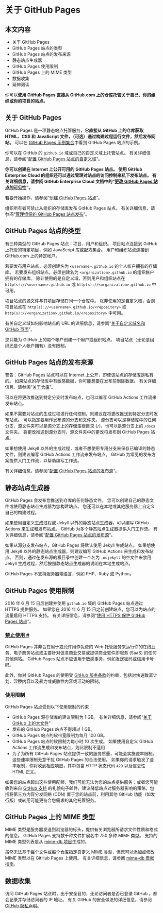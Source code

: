 # 关于 GitHub Pages

## 本文内容

- 关于 GitHub Pages
- GitHub Pages 站点的类型
- GitHub Pages 站点的发布来源
- 静态站点生成器
- GitHub Pages 使用限制
- GitHub Pages 上的 MIME 类型
- 数据收集
- 延伸阅读

你可以**使用 GitHub Pages 直接从 GitHub.com 上的仓库托管关于自己、你的组织或你的项目的站点。**

## 关于 GitHub Pages 

GitHub Pages 是一项静态站点托管服务，**它直接从 GitHub 上的仓库获取 HTML、CSS 和 JavaScript 文件，（可选）通过构建过程运行文件，然后发布网站。** 可以在 [GitHub Pages 示例集合](https://github.com/collections/github-pages-examples)中看到 GitHub Pages 站点的示例。

你可以在 GitHub 的 `github.io` 域或自己的自定义域上托管站点。 有关详细信息，请参阅“[配置 GitHub Pages 站点的自定义域](https://docs.github.com/zh/pages/configuring-a-custom-domain-for-your-github-pages-site)”。

**你可以创建在 Internet 上公开可用的 GitHub Pages 站点。 使用 GitHub Enterprise Cloud 的组织还可以通过管理对站点的访问控制来私下发布站点。 有关详细信息，请参阅 GitHub Enterprise Cloud 文档中的“[更改 GitHub Pages 站点的可见性](https://docs.github.com/zh/enterprise-cloud@latest/pages/getting-started-with-github-pages/changing-the-visibility-of-your-github-pages-site)”。**

若要开始操作，请参阅“[创建 GitHub Pages 站点](https://docs.github.com/zh/pages/getting-started-with-github-pages/creating-a-github-pages-site)”。

组织所有者可禁止从组织的存储库发布 GitHub Pages 站点。 有关详细信息，请参阅“[管理组织的 GitHub Pages 站点发布](https://docs.github.com/zh/organizations/managing-organization-settings/managing-the-publication-of-github-pages-sites-for-your-organization)”。

## GitHub Pages 站点的类型 

有三种类型的 GitHub Pages 站点：项目、用户和组织。 项目站点连接到 GitHub 上托管的特定项目，例如 JavaScript 库或配方集合。 用户和组织站点连接到 GitHub.com 上的特定帐户。

若要发布用户站点，必须创建名为 `<username>.github.io` 的个人帐户拥有的存储库。 若要发布组织站点，必须创建名为 `<organization>.github.io` 的组织帐户拥有的存储库。 除非使用的是自定义域，否则用户和组织站点在 `http(s)://<username>.github.io` 或 `http(s)://<organization>.github.io` 中可用。

项目站点的源文件与其项目存储在同一个仓库中。 除非使用的是自定义域，否则项目站点在 `http(s)://<username>.github.io/<repository>` 或 `http(s)://<organization>.github.io/<repository>` 中可用。

有关自定义域如何影响站点的 URL 的详细信息，请参阅“[关于自定义域名和 GitHub 页面](https://docs.github.com/zh/pages/configuring-a-custom-domain-for-your-github-pages-site/about-custom-domains-and-github-pages)”。

您只能为 GitHub 上的每个帐户创建一个用户或组织站点。 项目站点（无论是组织还是个人帐户拥有）没有限制。

## GitHub Pages 站点的发布来源

警告：GitHub Pages 站点可以在 Internet 上公开，即使该站点的存储库是私有的。 如果站点的存储库中有敏感数据，你可能想要在发布前删除数据。 有关详细信息，请参阅“[关于仓库](https://docs.github.com/zh/repositories/creating-and-managing-repositories/about-repositories#about-repository-visibility)”。

可以在将更改推送到特定分支时发布站点，也可以编写 GitHub Actions 工作流来发布站点。

如果不需要对站点的生成过程进行任何控制，则建议在将更改推送到特定分支时发布站点。 可以指定要用作发布源的分支和文件夹。 源分支可以是存储库中的任何分支，源文件夹可以是源分支上的存储库根目录 (`/`)，也可以是源分支上的 `/docs` 文件夹。 将更改推送到源分支时，源文件夹中的更改将发布到 GitHub Pages 站点。

如果想使用 Jekyll 以外的生成过程，或者不想使用专用分支来保存已编译的静态文件，则建议编写 GitHub Actions 工作流来发布站点。 GitHub 为常见的发布方案提供入门工作流，以帮助编写工作流。

有关详细信息，请参阅“[配置 GitHub Pages 站点的发布源](https://docs.github.com/zh/pages/getting-started-with-github-pages/configuring-a-publishing-source-for-your-github-pages-site)”。

## 静态站点生成器 

GitHub Pages 会发布您推送到仓库的任何静态文件。 您可以创建自己的静态文件或使用静态站点生成器为您构建站点。 您还可以在本地或其他服务器上自定义自己的构建过程。

如果使用自定义生成过程或 Jekyll 以外的静态站点生成器，可以编写 GitHub Actions 来生成和发布站点。 GitHub 为多个静态站点生成器提供入门工作流。 有关详细信息，请参阅“[配置 GitHub Pages 站点的发布源](https://docs.github.com/zh/pages/getting-started-with-github-pages/configuring-a-publishing-source-for-your-github-pages-site)”。

如果从源分支发布站点，GitHub Pages 将默认使用 Jekyll 生成站点。 如果想使用 Jekyll 以外的静态站点生成器，则建议编写 GitHub Actions 来生成和发布站点。 否则，通过在发布源的根目录中创建一个名为 `.nojekyll` 的空文件来禁用 Jekyll 生成过程，然后按照静态站点生成器的说明在本地生成站点。

GitHub Pages 不支持服务器端语言，例如 PHP、Ruby 或 Python。

## GitHub Pages 使用限制 

2016 年 6 月 15 日后创建并使用 `github.io` 域的 GitHub Pages 站点通过 HTTPS 提供服务。 如果您在 2016 年 6 月 15 日之前创建站点，您可以为站点的流量启用 HTTPS 支持。 有关详细信息，请参阅“[使用 HTTPS 保护 GitHub Pages 站点](https://docs.github.com/zh/pages/getting-started-with-github-pages/securing-your-github-pages-site-with-https)”。

### [禁止使用 #](https://docs.github.com/zh/pages/getting-started-with-github-pages/about-github-pages#prohibited-uses)

GitHub Pages 并非旨在用于或允许用作免费的 Web 托管服务来运行你的在线业务、电子商务站点或主要针对促进商业交易或提供商业软件即服务 (SaaS) 的任何其他网站。 GitHub Pages 站点不应该用于敏感事务，例如发送密码或信用卡号码。

此外，你对 GitHub Pages 的使用受 [GitHub 服务条款](https://docs.github.com/zh/site-policy/github-terms/github-terms-of-service)的约束，包括对快速致富计划、淫秽内容以及暴力或威胁性内容或活动的限制。

### 使用限制 

GitHub Pages 站点受到以下使用限制的约束：

- GitHub Pages 源存储库的建议限制为 1 GB。 有关详细信息，请参阅“[关于 GitHub 上的大文件](https://docs.github.com/zh/repositories/working-with-files/managing-large-files/about-large-files-on-github#file-and-repository-size-limitations)”
- 发布的 GitHub Pages 站点不得超过 1 GB。
- GitHub Pages 站点的软带宽限制为每月 100 GB。
- GitHub Pages 站点的软限制为每小时 10 次生成。 如果使用自定义 GitHub Actions 工作流生成和发布站点，则此限制不适用
- 为了为所有 GitHub Pages 站点提供一致的服务质量，可能会实施速率限制。 这些速率限制无意干扰 GitHub Pages 的合法使用。 如果你的请求触发了速率限制，你将收到相应响应，其中包含 HTTP 状态代码 `429` 以及信息性 HTML 正文。

如果您的站点超出这些使用配额，我们可能无法为您的站点提供服务；或者您可能收到来自 [GitHub 支持](https://support.github.com/contact?tags=docs-generic) 的礼貌电子邮件，建议降低站点对服务器影响的策略，包括将第三方内容分发网络 (CDN) 置于您的站点前，利用其他 GitHub 功能（如发行版）或转用可能更符合您需求的其他托管服务。

## GitHub Pages 上的 MIME 类型 

MIME 类型是服务器发送到浏览器的标头，提供有关浏览器所请求文件性质和格式的信息。 GitHub Pages 支持数千种文件扩展名中 750 多种 MIME 类型。 支持的 MIME 类型列表是从 [mime-db 项目](https://github.com/jshttp/mime-db)生成的。

虽然无法基于每个文件或每个仓库指定自定义 MIME 类型，但您可以添加或修改 MIME 类型以在 GitHub Pages 上使用。 有关详细信息，请参阅 [mime-db 贡献指南](https://github.com/jshttp/mime-db#adding-custom-media-types)。

## 数据收集 

访问 GitHub Pages 站点时，出于安全目的，无论访问者是否已登录 GitHub ，都会记录并存储访问者的 IP 地址。 有关 GitHub 的安全做法的详细信息，请参阅 [GitHub 隐私声明](https://docs.github.com/zh/site-policy/privacy-policies/github-privacy-statement)。